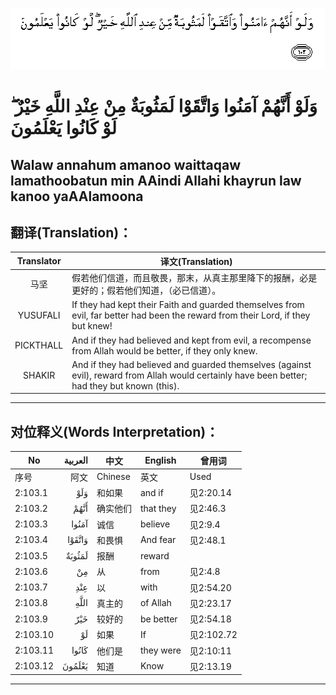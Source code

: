 ![002:103](images/002_103.gif)

#   وَلَوْ أَنَّهُمْ آمَنُوا وَاتَّقَوْا لَمَثُوبَةٌ مِنْ عِنْدِ اللَّهِ خَيْرٌ ۖ لَوْ كَانُوا يَعْلَمُونَ 

## Walaw annahum amanoo waittaqaw lamathoobatun min AAindi Allahi khayrun law kanoo yaAAlamoona

## 翻译(Translation)：

| Translator | 译文(Translation)                                            |
| :--------: | ------------------------------------------------------------ |
|    马坚    | 假若他们信道，而且敬畏，那末，从真主那里降下的报酬，必是更好的；假若他们知道，（必已信道）。 |
|  YUSUFALI  | If they had kept their Faith and guarded themselves from evil, far better had been the reward from their Lord, if they but knew! |
| PICKTHALL  | And if they had believed and kept from evil, a recompense from Allah would be better, if they only knew. |
|   SHAKIR   | And if they had believed and guarded themselves (against evil), reward from Allah would certainly have been better; had they but known (this). |

---

## 对位释义(Words Interpretation)：

| No       | العربية | 中文     | English   | 曾用词     |
| -------- | ------: | -------- | --------- | ---------- |
| 序号     |    阿文 | Chinese  | 英文      | Used       |
| 2:103.1  |     وَلَوْ | 和如果   | and if    | 见2:20.14  |
| 2:103.2  |    أَنَّهُمْ | 确实他们 | that they | 见2:46.3   |
| 2:103.3  |   آمَنُوا | 诚信     | believe   | 见2:9.4    |
| 2:103.4  |  وَاتَّقَوْا | 和畏惧   | And fear  | 见2:48.1   |
| 2:103.5  |  لَمَثُوبَةٌ | 报酬     | reward    |            |
| 2:103.6  |      مِنْ | 从       | from      | 见2:4.8    |
| 2:103.7  |     عِنْدِ | 以       | with      | 见2:54.20  |
| 2:103.8  |    اللَّهِ | 真主的   | of Allah  | 见2:23.17  |
| 2:103.9  |     خَيْرٌ | 较好的   | be better | 见2:54.18  |
| 2:103.10 |      لَوْ | 如果     | If        | 见2:102.72 |
| 2:103.11 |   كَانُوا | 他们是   | they were | 见2:10:11  |
| 2:103.12 |  يَعْلَمُونَ | 知道     | Know      | 见2:13.19  |

---
